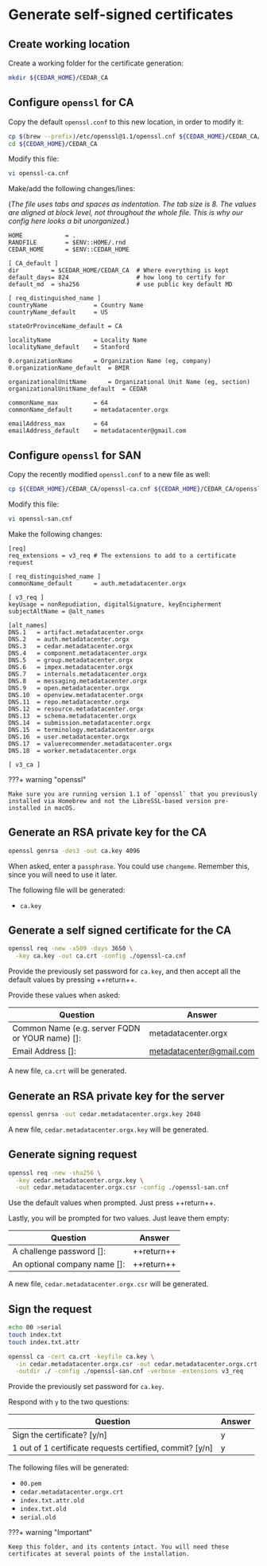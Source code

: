 # Generate self-signed certificates

## Create working location
Create a working folder for the certificate generation:

```sh
mkdir ${CEDAR_HOME}/CEDAR_CA
```

## Configure `openssl` for CA

Copy the default `openssl.conf` to this new location, in order to modify it:

```sh
cp $(brew --prefix)/etc/openssl@1.1/openssl.cnf ${CEDAR_HOME}/CEDAR_CA/openssl-ca.cnf
cd ${CEDAR_HOME}/CEDAR_CA
```

Modify this file:

```sh
vi openssl-ca.cnf
```

Make/add the following changes/lines:

(*The file uses tabs and spaces as indentation. The tab size is 8.
The values are aligned at block level, not throughout the whole file.
This is why our config here looks a bit unorganized.*)

```{.py3 hl_lines="3 6-8 11-12 14 17 20 23 26 29"}
HOME            = .
RANDFILE        = $ENV::HOME/.rnd
CEDAR_HOME      = $ENV::CEDAR_HOME

[ CA_default ]
dir         = $CEDAR_HOME/CEDAR_CA  # Where everything is kept
default_days= 824                   # how long to certify for
default_md  = sha256                # use public key default MD

[ req_distinguished_name ]
countryName             = Country Name
countryName_default     = US

stateOrProvinceName_default = CA

localityName            = Locality Name
localityName_default    = Stanford

0.organizationName      = Organization Name (eg, company)
0.organizationName_default  = BMIR

organizationalUnitName      = Organizational Unit Name (eg, section)
organizationalUnitName_default  = CEDAR

commonName_max			= 64
commonName_default      = metadatacenter.orgx

emailAddress_max		= 64
emailAddress_default    = metadatacenter@gmail.com
```

## Configure `openssl` for SAN

Copy the recently modified `openssl.conf` to a new file as well:

```sh
cp ${CEDAR_HOME}/CEDAR_CA/openssl-ca.cnf ${CEDAR_HOME}/CEDAR_CA/openssl-san.cnf
```

Modify this file:

```sh
vi openssl-san.cnf
```

Make the following changes:

```{.py3 hl_lines="2 5 9 11-29"}
[req]
req_extensions = v3_req # The extensions to add to a certificate request

[ req_distinguished_name ]
commonName_default      = auth.metadatacenter.orgx

[ v3_req ]
keyUsage = nonRepudiation, digitalSignature, keyEncipherment
subjectAltName = @alt_names

[alt_names]
DNS.1   = artifact.metadatacenter.orgx
DNS.2   = auth.metadatacenter.orgx
DNS.3   = cedar.metadatacenter.orgx
DNS.4   = component.metadatacenter.orgx
DNS.5   = group.metadatacenter.orgx
DNS.6   = impex.metadatacenter.orgx
DNS.7   = internals.metadatacenter.orgx
DNS.8   = messaging.metadatacenter.orgx
DNS.9   = open.metadatacenter.orgx
DNS.10  = openview.metadatacenter.orgx
DNS.11  = repo.metadatacenter.orgx
DNS.12  = resource.metadatacenter.orgx
DNS.13  = schema.metadatacenter.orgx
DNS.14  = submission.metadatacenter.orgx
DNS.15  = terminology.metadatacenter.orgx
DNS.16  = user.metadatacenter.orgx
DNS.17  = valuerecommender.metadatacenter.orgx
DNS.18  = worker.metadatacenter.orgx

[ v3_ca ]
```

???+ warning "openssl"
    
    Make sure you are running version 1.1 of `openssl` that you previously installed via Homebrew and not the LibreSSL-based version pre-installed in macOS. 

## Generate an RSA private key for the CA

```sh
openssl genrsa -des3 -out ca.key 4096
```

When asked, enter a `passphrase`. You could use `changeme`. Remember this, since you will need to use it later.

The following file will be generated:

* `ca.key`

## Generate a self signed certificate for the CA

```sh
openssl req -new -x509 -days 3650 \
  -key ca.key -out ca.crt -config ./openssl-ca.cnf
```

Provide the previously set password for `ca.key`, and then accept all the default values by pressing  ++return++. 

Provide these values when asked:

| Question                                        | Answer                   |
| -----------                                     | -----------              |
| Common Name (e.g. server FQDN or YOUR name) []: | metadatacenter.orgx      |
| Email Address []:                               | metadatacenter@gmail.com |

A new file, `ca.crt` will be generated. 

## Generate an RSA private key for the server

```sh
openssl genrsa -out cedar.metadatacenter.orgx.key 2048
```

A new file, `cedar.metadatacenter.orgx.key` will be generated.

## Generate signing request

```sh
openssl req -new -sha256 \
  -key cedar.metadatacenter.orgx.key \
  -out cedar.metadatacenter.orgx.csr -config ./openssl-san.cnf
```

Use the default values when prompted. Just press ++return++. 

Lastly, you will be prompted for two values. Just leave them empty:

| Question                    | Answer                   |
| -----------                 | -----------              |
| A challenge password []:    | ++return++               |
| An optional company name []:| ++return++               |

A new file, `cedar.metadatacenter.orgx.csr` will be generated.

## Sign the request

```sh
echo 00 >serial
touch index.txt
touch index.txt.attr

openssl ca -cert ca.crt -keyfile ca.key \
  -in cedar.metadatacenter.orgx.csr -out cedar.metadatacenter.orgx.crt \
  -outdir ./ -config ./openssl-san.cnf -verbose -extensions v3_req
```

Provide the previously set password for `ca.key`.

Respond with `y` to the two questions:

| Question                    | Answer                   |
| -----------                 | -----------              |
| Sign the certificate? [y/n]                             | y             |
| 1 out of 1 certificate requests certified, commit? [y/n]| y              |

The following files will be generated:

* `00.pem`
* `cedar.metadatacenter.orgx.crt`
* `index.txt.attr.old`
* `index.txt.old`
* `serial.old`

???+ warning "Important"
    
    Keep this folder, and its contents intact. You will need these certificates at several points of the installation.
